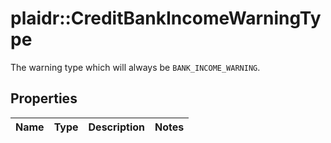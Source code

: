 # plaidr::CreditBankIncomeWarningType

The warning type which will always be `BANK_INCOME_WARNING`.

## Properties
Name | Type | Description | Notes
------------ | ------------- | ------------- | -------------


